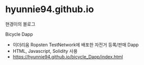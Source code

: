 # hyunnie94.github.io
현경이의 블로그

Bicycle Dapp
- 이더리움 Ropsten TestNetwork에 배포한 자전거 등록/판매 Dapp
- HTML, Javascript, Solidity 사용
- https://hyunnie94.github.io/bicycle_Dapp/index.html
